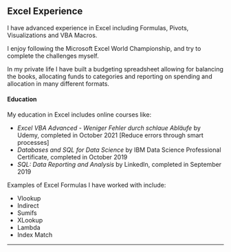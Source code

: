 ## Excel Experience


I have advanced experience in Excel including Formulas, Pivots, Visualizations and VBA Macros.

I enjoy following the Microsoft Excel World Championship, and try to complete the challenges myself. 

In my private life I have built a budgeting spreadsheet allowing for balancing the books, allocating funds to categories and reporting on spending and allocation in many different formats. 

#### Education

My education in Excel includes online courses like:
- *Excel VBA Advanced - Weniger Fehler durch schlaue Abläufe* by Udemy, completed in October 2021 [Reduce errors through smart processes]
- *Databases and SQL for Data Science* by IBM Data Science Professional Certificate, completed in October 2019
- *SQL: Data Reporting and Analysis* by LinkedIn, completed in September 2019

Examples of Excel Formulas I have worked with include:
- Vlookup
- Indirect
- Sumifs
- XLookup
- Lambda
- Index Match

----------------------------------------------------------------------------------------------------

